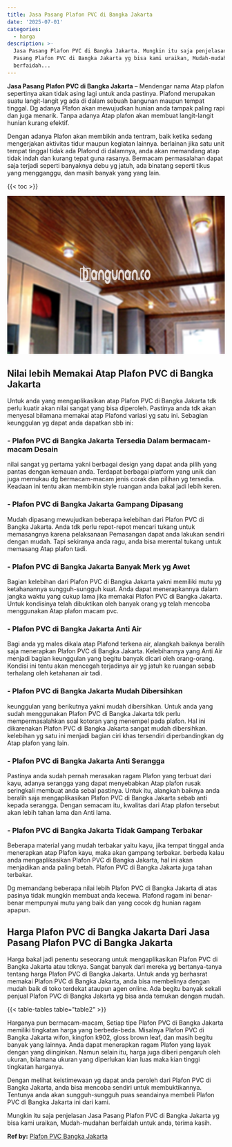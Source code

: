 ```yaml
---
title: Jasa Pasang Plafon PVC di Bangka Jakarta
date: '2025-07-01'
categories:
  - harga
description: >-
  Jasa Pasang Plafon PVC di Bangka Jakarta. Mungkin itu saja penjelasan Jasa
  Pasang Plafon PVC di Bangka Jakarta yg bisa kami uraikan, Mudah-mudahan
  berfaidah...
---
```


**Jasa Pasang Plafon PVC di Bangka Jakarta** – Mendengar nama Atap plafon sepertinya akan tidak asing lagi untuk anda pastinya. Plafond merupakan suatu langit-langit yg ada di dalam sebuah bangunan maupun tempat tinggal. Dg adanya Plafon akan mewujudkan hunian anda tampak paling rapi dan juga menarik. Tanpa adanya Atap plafon akan membuat langit-langit hunian kurang efektif.

Dengan adanya Plafon akan membikin anda tentram, baik ketika sedang mengerjakan aktivitas tidur maupun kegiatan lainnya. berlainan jika satu unit tempat tinggal tidak ada Plafond di dalamnya, anda akan memandang atap tidak indah dan kurang tepat guna rasanya. Bermacam permasalahan dapat saja terjadi seperti banyaknya debu yg jatuh, ada binatang seperti tikus yang mengganggu, dan masih banyak yang yang lain.

{{< toc >}}

![Jasa Pasang Plafon PVC di Bangka Jakarta](/images/flafond-pvc-murah18.png)

## Nilai lebih Memakai Atap Plafon PVC di Bangka Jakarta

Untuk anda yang mengaplikasikan atap Plafon PVC di Bangka Jakarta tdk perlu kuatir akan nilai sangat yang bisa diperoleh. Pastinya anda tdk akan menyesal bilamana memakai atap Plafond variasi yg satu ini. Sebagian keunggulan yg dapat anda dapatkan sbb ini:

### \- Plafon PVC di Bangka Jakarta Tersedia Dalam bermacam-macam Desain

nilai sangat yg pertama yakni berbagai design yang dapat anda pilih yang pantas dengan kemauan anda. Terdapat berbagai platform yang unik dan juga memukau dg bermacam-macam jenis corak dan pilihan yg tersedia. Keadaan ini tentu akan membikin style ruangan anda bakal jadi lebih keren.

### \- Plafon PVC di Bangka Jakarta Gampang Dipasang

Mudah dipasang mewujudkan beberapa kelebihan dari Plafon PVC di Bangka Jakarta. Anda tdk perlu repot-repot mencari tukang untuk memasangnya karena pelaksanaan Pemasangan dapat anda lakukan sendiri dengan mudah. Tapi sekiranya anda ragu, anda bisa merental tukang untuk memasang Atap plafon tadi.

### \- Plafon PVC di Bangka Jakarta Banyak Merk yg Awet

Bagian kelebihan dari Plafon PVC di Bangka Jakarta yakni memiliki mutu yg ketahanannya sungguh-sungguh kuat. Anda dapat menerapkannya dalam jangka waktu yang cukup lama jika memakai Plafon PVC di Bangka Jakarta. Untuk kondisinya telah dibuktikan oleh banyak orang yg telah mencoba menggunakan Atap plafon macam pvc.

### \- Plafon PVC di Bangka Jakarta Anti Air

Bagi anda yg males dikala atap Plafond terkena air, alangkah baiknya beralih saja menerapkan Plafon PVC di Bangka Jakarta. Kelebihannya yang Anti Air menjadi bagian keunggulan yang begitu banyak dicari oleh orang-orang. Kondisi ini tentu akan mencegah terjadinya air yg jatuh ke ruangan sebab terhalang oleh ketahanan air tadi.

### \- Plafon PVC di Bangka Jakarta Mudah Dibersihkan

keunggulan yang berikutnya yakni mudah dibersihkan. Untuk anda yang sudah menggunakan Plafon PVC di Bangka Jakarta tdk perlu mempermasalahkan soal kotoran yang menempel pada plafon. Hal ini dikarenakan Plafon PVC di Bangka Jakarta sangat mudah dibersihkan. kelebihan yg satu ini menjadi bagian ciri khas tersendiri diperbandingkan dg Atap plafon yang lain.

### \- Plafon PVC di Bangka Jakarta Anti Serangga

Pastinya anda sudah pernah merasakan ragam Plafon yang terbuat dari kayu, adanya serangga yang dapat menyebabkan Atap plafon rusak seringkali membuat anda sebal pastinya. Untuk itu, alangkah baiknya anda beralih saja mengaplikasikan Plafon PVC di Bangka Jakarta sebab anti kepada serangga. Dengan semacam itu, kwalitas dari Atap plafon tersebut akan lebih tahan lama dan Anti lama.

### \- Plafon PVC di Bangka Jakarta Tidak Gampang Terbakar

Beberapa material yang mudah terbakar yaitu kayu, jika tempat tinggal anda menerapkan atap Plafon kayu, maka akan gampang terbakar. berbeda kalau anda mengaplikasikan Plafon PVC di Bangka Jakarta, hal ini akan menjadikan anda paling betah. Plafon PVC di Bangka Jakarta juga tahan terbakar.

Dg memandang beberapa nilai lebih Plafon PVC di Bangka Jakarta di atas pasinya tidak mungkin membuat anda kecewa. Plafond ragam ini benar-benar mempunyai mutu yang baik dan yang cocok dg hunian ragam apapun.

## Harga Plafon PVC di Bangka Jakarta Dari Jasa Pasang Plafon PVC di Bangka Jakarta

Harga bakal jadi penentu seseorang untuk mengaplikasikan Plafon PVC di Bangka Jakarta atau tdknya. Sangat banyak dari mereka yg bertanya-tanya tentang harga Plafon PVC di Bangka Jakarta. Untuk anda yg berhasrat memakai Plafon PVC di Bangka Jakarta, anda bisa membelinya dengan mudah baik di toko terdekat ataupun agen online. Ada begitu banyak sekali penjual Plafon PVC di Bangka Jakarta yg bisa anda temukan dengan mudah.

{{< table-tables table="table2" >}}

Harganya pun bermacam-macam, Setiap tipe Plafon PVC di Bangka Jakarta memiliki tingkatan harga yang berbeda-beda. Misalnya Plafon PVC di Bangka Jakarta wifon, kingfon k902, gloss brown leaf, dan masih begitu banyak yang lainnya. Anda dapat menerapkan ragam Plafon yang layak dengan yang diinginkan. Namun selain itu, harga juga diberi pengaruh oleh ukuran, bilamana ukuran yang diperlukan kian luas maka kian tinggi tingkatan harganya.

Dengan melihat keistimewaan yg dapat anda peroleh dari Plafon PVC di Bangka Jakarta, anda bisa mencoba sendiri untuk membuktikannya. Tentunya anda akan sungguh-sungguh puas seandainya membeli Plafon PVC di Bangka Jakarta ini dari kami.

Mungkin itu saja penjelasan Jasa Pasang Plafon PVC di Bangka Jakarta yg bisa kami uraikan, Mudah-mudahan berfaidah untuk anda, terima kasih.

**Ref by:** [Plafon PVC Bangka Jakarta](https://id.wikipedia.org/wiki/Plafon)
